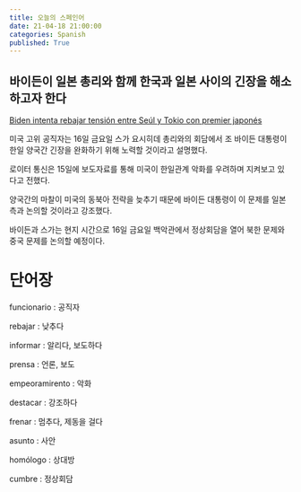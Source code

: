 ```yaml
---
title: 오늘의 스페인어
date: 21-04-18 21:00:00
categories: Spanish
published: True
---
```


## 바이든이 일본 총리와 함께 한국과 일본 사이의 긴장을 해소하고자 한다

[Biden intenta rebajar tensión entre Seúl y Tokio con premier japonés](http://world.kbs.co.kr/service/news_view.htm?lang=s&Seq_Code=75442)

미국 고위 공직자는 16일 금요일 스가 요시히데 총리와의 회담에서 조 바이든 대통령이 한일 양국간 긴장을 완화하기 위해 노력할 것이라고 설명했다.

로이터 통신은 15일에 보도자료를 통해 미국이 한일관계 악화를 우려하며 지켜보고 있다고 전했다.

양국간의 마찰이 미국의 동북아 전략을 늦추기 때문에 바이든 대통령이 이 문제를 일본측과 논의할 것이라고 강조했다.

바이든과 스가는 현지 시간으로 16일 금요일 백악관에서 정상회담을 열어 북한 문제와 중국 문제를 논의할 예정이다.

# 단어장

funcionario : 공직자

rebajar : 낮추다

informar : 알리다, 보도하다

prensa : 언론, 보도

empeoramirento : 악화

destacar : 강조하다

frenar : 멈추다, 제동을 걸다

asunto : 사안

homólogo : 상대방

cumbre : 정상회담
